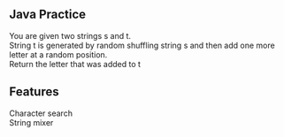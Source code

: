 ## Java Practice
You are given two strings s and t.<br>
String t is generated by random shuffling string s and then add one more letter at a random position.<br>
Return the letter that was added to t<br>

## Features
Character search<br>
String mixer
